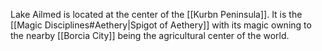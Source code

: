 Lake Ailmed is located at the center of the [[Kurbn Peninsula]]. It is the [[Magic Disciplines#Aethery|Spigot of Aethery]] with its magic owning to the nearby [[Borcia City]] being the agricultural center of the world.



